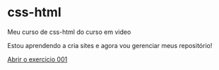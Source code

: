# css-html
 Meu curso de css-html do curso em video

 Estou aprendendo a cria sites e agora vou gerenciar meus repositório!

<a href="https://web-progamador.github.io/css-html/exercicio/ex001/index.html">Abrir o exercicio 001</a>
